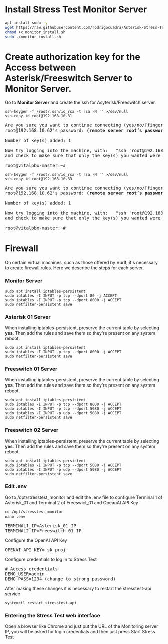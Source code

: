 # Install Stress Test Monitor Server

```bash
apt install sudo -y
wget https://raw.githubusercontent.com/rodrigocuadra/Asterisk-Stress-Test/refs/heads/main/monitor/monitor_install.sh
chmod +x monitor_install.sh
sudo ./monitor_install.sh
```

# Create authorization key for the Access between Asterisk/Freeswitch Server to Monitor Server.

Go to **Monitor Server** and create the ssh for Asyterisk/Freeswitch server.
```
ssh-keygen -f /root/.ssh/id_rsa -t rsa -N '' >/dev/null
ssh-copy-id root@192.168.10.31
```
<pre>
Are you sure you want to continue connecting (yes/no/[fingerprint])? <strong>yes</strong>
root@192.168.10.62's password: <strong>(remote server root’s password)</strong>

Number of key(s) added: 1

Now try logging into the machine, with:   "ssh 'root@192.168.10.30'"
and check to make sure that only the key(s) you wanted were added. 

root@vitalpbx-master:~#
</pre>

```
ssh-keygen -f /root/.ssh/id_rsa -t rsa -N '' >/dev/null
ssh-copy-id root@192.168.10.33
```
<pre>
Are you sure you want to continue connecting (yes/no/[fingerprint])? <strong>yes</strong>
root@192.168.10.62's password: <strong>(remote server root’s password)</strong>

Number of key(s) added: 1

Now try logging into the machine, with:   "ssh 'root@192.168.10.30'"
and check to make sure that only the key(s) you wanted were added. 

root@vitalpbx-master:~#
</pre>

# Firewall
On certain virtual machines, such as those offered by Vurlt, it's necessary to create firewall rules. Here we describe the steps for each server.<br>

### Monitor Server

```
sudo apt install iptables-persistent
sudo iptables -I INPUT -p tcp --dport 80 -j ACCEPT
sudo iptables -I INPUT -p tcp --dport 8000 -j ACCEPT
sudo netfilter-persistent save
```

### Asterisk 01 Server
When installing iptables-persistent, preserve the current table by selecting **yes**. Then add the rules and save them so they're present on any system reboot.
```
sudo apt install iptables-persistent
sudo iptables -I INPUT -p tcp --dport 8000 -j ACCEPT
sudo netfilter-persistent save
```

### Freeswitch 01 Server
When installing iptables-persistent, preserve the current table by selecting **yes**. Then add the rules and save them so they're present on any system reboot.
```
sudo apt install iptables-persistent
sudo iptables -I INPUT -p tcp --dport 8000 -j ACCEPT
sudo iptables -I INPUT -p tcp --dport 5080 -j ACCEPT
sudo iptables -I INPUT -p udp --dport 5080 -j ACCEPT
sudo netfilter-persistent save
```
### Freeswitch 02 Server
When installing iptables-persistent, preserve the current table by selecting **yes**. Then add the rules and save them so they're present on any system reboot.
```
sudo apt install iptables-persistent
sudo iptables -I INPUT -p tcp --dport 5080 -j ACCEPT
sudo iptables -I INPUT -p udp --dport 5080 -j ACCEPT
sudo netfilter-persistent save
```
### Edit .env
Go to /opt/stresstest_monitor and edit the .env file to configure Terminal 1 of Asterisk_01 and Terminal 2 of Freeswict_01 and OpeanAI API Key
```
cd /opt/stresstest_monitor
nano .env
```
<pre>
TERMINAL1_IP=Asterisk_01 IP
TERMINAL2_IP=Freeswitch_01 IP
</pre>

Configure the OpenAI API Key
<pre>
OPENAI_API_KEY= sk-proj-
</pre>

Configure credentials to log in to Stress Test
<pre>
# Access credentials
DEMO_USER=admin
DEMO_PASS=1234 (change to strong password)
</pre>

After making these changes it is necessary to restart the stresstest-api service
```
systemctl restart stresstest-api
```

### Entering the Stress Test web interface
Open a browser like Chrome and just put the URL of the Monitoring server IP, you will be asked for login credentials and then just press Start Stress Test

